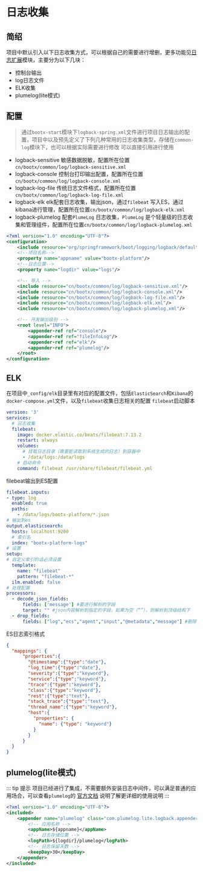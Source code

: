 # 日志收集
## 简绍
项目中默认引入以下日志收集方式，可以根据自己的需要进行增删，更多功能见[日志扩展](/doc/server/common/日志扩展.md)模块，主要分为以下几块：
- 控制台输出
- log日志文件
- ELK收集
- plumelog(lite模式)
## 配置
> 通过`bootx-start`模块下`logback-spring.xml`文件进行项目日志输出的配置，项目中以及预先定义了下列几种常用的日志收集类型，存储在`common-log`模块下，也可以根据实际需要进行修改
> 可以直接引用进行使用
- logback-sensitive   敏感数据脱敏，配置所在位置`cn/bootx/common/log/logback-sensitive.xml`
- logback-console  控制台打印输出配置，配置所在位置`cn/bootx/common/log/logback-console.xml`
- logback-log-file  传统日志文件格式，配置所在位置`cn/bootx/common/log/logback-log-file.xml`
- logback-elk  elk配套日志收集，输出json，通过`filebeat` 写入ES，通过kibana进行管理，配置所在位置`cn/bootx/common/log/logback-elk.xml`
- logback-plumelog  配套`PlumeLog` 日志收集，`PlumeLog` 是个轻量级的日志收集和管理组件，配置所在位置`cn/bootx/common/log/logback-plumelog.xml`
```xml
<?xml version="1.0" encoding="UTF-8"?>
<configuration>
    <include resource="org/springframework/boot/logging/logback/defaults.xml"/>
    <!--项目名称-->
    <property name="appname" value="bootx-platform"/>
    <!--日志位置-->
    <property name="logdir" value="logs"/>

    <!-- 导入 -->
    <include resource="cn/bootx/common/log/logback-sensitive.xml"/>
    <include resource="cn/bootx/common/log/logback-console.xml"/>
    <include resource="cn/bootx/common/log/logback-log-file.xml"/>
    <include resource="cn/bootx/common/log/logback-elk.xml"/>
    <include resource="cn/bootx/common/log/logback-plumelog.xml"/>

    <!-- 开发输出级别 -->
    <root level="INFO">
        <appender-ref ref="console"/>
        <appender-ref ref="fileInfoLog"/>
        <appender-ref ref="elk"/>
        <appender-ref ref="plumelog"/>
    </root>
</configuration>
```

## ELK
在项目中`_config/elk`目录里有对应的配置文件，包括`ElasticSearch`和`Kibana`的 `docker-compose.yml`文件，以及`filebeat`收集日志相关的配置
`filebeat`启动脚本
```yaml
version: '3'
services:
  # 日志收集
  filebeat:
    image: docker.elastic.co/beats/filebeat:7.13.2
    restart: always
    volumes:
      # 挂载日志目录（需要能读取到系统生成的日志）到容器中
      - /data/logs:/data/logs
    # 启动命令
    command: filebeat /usr/share/filebeat/filebeat.yml
```

filebeat输出到ES配置
```yaml
filebeat.inputs:
- type: log
  enabled: true
  paths:
    - /data/logs/bootx-platform/*.json
# 输出到es
output.elasticsearch:
  hosts: localhost:9200
  # 索引名
  index: "bootx-platform-logs"
# 设置
setup:
# 自定义索引的话必须设置
  template:
    name: "filebeat"
    pattern: "filebeat-*"
  ilm.enabled: false
# 处理配置
processors:
  - decode_json_fields:
      fields: ['message'] #要进行解析的字段
      target: "" #json内容解析到指定的字段，如果为空（“”），则解析到顶级结构下
  - drop_fields:
      fields: ["log","ecs","agent","input","@metadata","message"] #删除无用的字段
```

ES日志索引格式
```json
{
  "mappings": {
      "properties":{
        "@timestamp":{"type":"date"},
        "log_time":{"type":"date"},
        "severity":{"type":"keyword"},
        "service":{"type":"keyword"},
        "trace":{"type":"keyword"},
        "class":{"type":"keyword"},
        "rest":{"type":"text"},
        "stack_trace":{"type":"text"},
        "thread_name":{"type":"keyword"},
        "host":{
          "properties": {
            "name": {"type": "keyword"}
          }
        }
      }
  }
}
```
## plumelog(lite模式)
::: tip 提示
项目已经进行了集成，不需要额外安装日志中间件，可以满足普通的应用场合，可以查看`plumelog`的 [官方文档](https://gitee.com/plumeorg/plumelog/blob/master/FASTSTART.md) 说明了解更详细的使用说明
:::
```xml
<?xml version="1.0" encoding="UTF-8"?>
<included>
    <appender name="plumelog" class="com.plumelog.lite.logback.appender.LiteAppender">
        <!-- 应用名称 -->
        <appName>${appname}</appName>
        <!-- 日志存储位置 -->
        <logPath>${logdir}/plumelog</logPath>
        <!-- 日志保留天数 -->
        <keepDay>30</keepDay>
    </appender>
</included>
```
